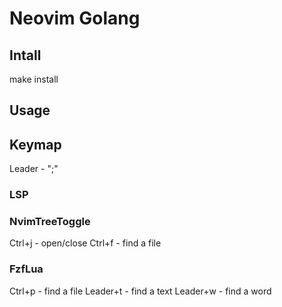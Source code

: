 # Neovim Golang
## Intall

make install

## Usage

## Keymap

Leader - ";"

### LSP

### NvimTreeToggle
Ctrl+j - open/close
Ctrl+f - find a file

### FzfLua
Ctrl+p - find a file
Leader+t - find a text
Leader+w - find a word

